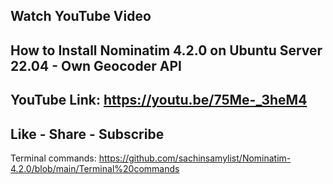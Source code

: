 ## Watch YouTube Video
## How to Install Nominatim 4.2.0 on Ubuntu Server 22.04 - Own Geocoder API
## YouTube Link: https://youtu.be/75Me-_3heM4
## Like - Share - Subscribe

Terminal commands: https://github.com/sachinsamylist/Nominatim-4.2.0/blob/main/Terminal%20commands
